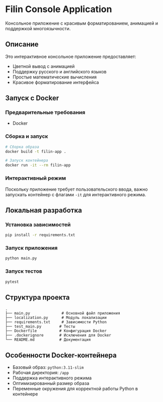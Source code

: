 # Filin Console Application

Консольное приложение с красивым форматированием, анимацией и поддержкой многоязычности.

## Описание

Это интерактивное консольное приложение предоставляет:
- Цветной вывод с анимацией
- Поддержку русского и английского языков
- Простые математические вычисления
- Красивое форматирование интерфейса

## Запуск с Docker

### Предварительные требования

- Docker

### Сборка и запуск

```bash
# Сборка образа
docker build -t filin-app .

# Запуск контейнера
docker run -it --rm filin-app
```


### Интерактивный режим

Поскольку приложение требует пользовательского ввода, важно запускать контейнер с флагами `-it` для интерактивного режима.

## Локальная разработка

### Установка зависимостей

```bash
pip install -r requirements.txt
```

### Запуск приложения

```bash
python main.py
```

### Запуск тестов

```bash
pytest
```

## Структура проекта

```
.
├── main.py              # Основной файл приложения
├── localization.py      # Модуль локализации
├── requirements.txt     # Зависимости Python
├── test_main.py        # Тесты
├── Dockerfile          # Конфигурация Docker
├── .dockerignore       # Исключения для Docker
└── README.md           # Документация
```

## Особенности Docker-контейнера

- Базовый образ: `python:3.11-slim`
- Рабочая директория: `/app`
- Поддержка интерактивного режима
- Оптимизированный размер образа
- Переменные окружения для корректной работы Python в контейнере
